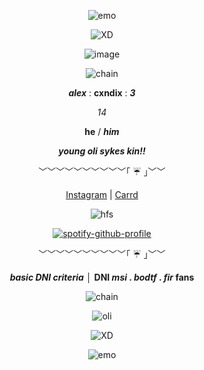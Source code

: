 <div align='center'>

![emo](https://64.media.tumblr.com/abbac578ad2e1037af931c2708c121b2/0ff738aae3bed445-42/s400x600/234273c4345a2aafd0a7b53e95efc9c6018d150e.pnj)
  
![XD](https://64.media.tumblr.com/9587564f49e630a44ad4e3bf09ba2317/6dc8898458942376-47/s250x400/1ec799d98fb53e9b53ed4efd4dbf24abd6b8c335.gifv)

![image](https://github.com/user-attachments/assets/59252a82-6850-44e7-ae49-fb44212f7d5b)

![chain](https://64.media.tumblr.com/5ceaf840b568d3d18fb911e4c1cf5da5/e24aea302e062a10-f1/s400x600/20dfa3e967c2bfd6f8d4b6627acadab806bd8afe.webp)

**_alex_** : **cxndix** : **_3_**

*_14_*

**he** / **_him_**

**_young oli sykes kin!!_**

﹀﹀﹀﹀﹀﹀﹀﹀﹀﹀｢ :umbrella: ｣﹀﹀

[Instagram](https://www.instagram.com/cxnd1x?utm_source=ig_web_button_share_sheet&igsh=ZDNlZDc0MzIxNw==) | [Carrd](https://cxndix.carrd.co)

![hfs](https://github.com/user-attachments/assets/b60d586c-3d0b-4d26-9081-4d34996f511e)

[![spotify-github-profile](https://spotify-github-profile.kittinanx.com/api/view?uid=31ek76o2lt4xpbl5zyjmmxtd7zxy&cover_image=true&theme=novatorem&show_offline=false&background_color=121212&interchange=false&bar_color=454545&bar_color_cover=false)](https://github.com/kittinan/spotify-github-profile)

﹀﹀﹀﹀﹀﹀﹀﹀﹀﹀｢ :umbrella: ｣﹀﹀

**_basic DNI criteria_** │ **DNI _msi_ . _bodtf_ . _fir_ fans**

![chain](https://64.media.tumblr.com/5ceaf840b568d3d18fb911e4c1cf5da5/e24aea302e062a10-f1/s400x600/20dfa3e967c2bfd6f8d4b6627acadab806bd8afe.webp)

![oli](https://i.pinimg.com/originals/8f/c1/ed/8fc1edc78f05e91077b748535a0393e0.gif)

![XD](https://64.media.tumblr.com/9587564f49e630a44ad4e3bf09ba2317/6dc8898458942376-47/s250x400/1ec799d98fb53e9b53ed4efd4dbf24abd6b8c335.gifv)

![emo](https://64.media.tumblr.com/abbac578ad2e1037af931c2708c121b2/0ff738aae3bed445-42/s400x600/234273c4345a2aafd0a7b53e95efc9c6018d150e.pnj)
